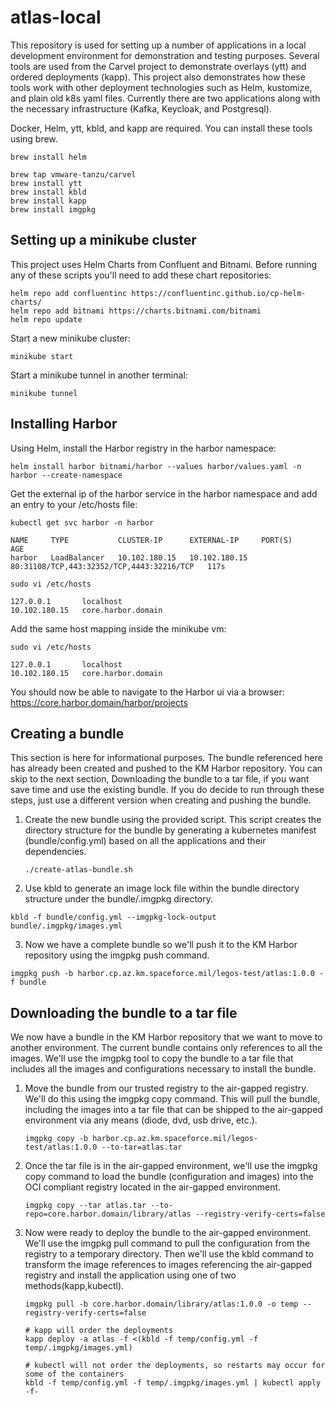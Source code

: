 # atlas-local
This repository is used for setting up a number of applications in a local development environment for demonstration and testing purposes.  Several tools are used from the Carvel project to demonstrate overlays (ytt) and ordered deployments (kapp).  This project also demonstrates how these tools work with other deployment technologies such as Helm, kustomize, and plain old k8s yaml files.  Currently there are two applications along with the necessary infrastructure (Kafka, Keycloak, and Postgresql).

Docker, Helm, ytt, kbld, and kapp are required.  You can install these tools using brew.
```
brew install helm

brew tap vmware-tanzu/carvel
brew install ytt
brew install kbld
brew install kapp
brew install imgpkg
```

## Setting up a minikube cluster

This project uses Helm Charts from Confluent and Bitnami.  Before running any of these scripts you'll need to add these chart repositories:
```
helm repo add confluentinc https://confluentinc.github.io/cp-helm-charts/
helm repo add bitnami https://charts.bitnami.com/bitnami
helm repo update
```

Start a new minikube cluster:
```
minikube start
```

Start a minikube tunnel in another terminal:
```
minikube tunnel
```

## Installing Harbor

Using Helm, install the Harbor registry in the harbor namespace: 
```
helm install harbor bitnami/harbor --values harbor/values.yaml -n harbor --create-namespace
```

Get the external ip of the harbor service in the harbor namespace and add an entry to your /etc/hosts file:
```
kubectl get svc harbor -n harbor

NAME     TYPE           CLUSTER-IP      EXTERNAL-IP     PORT(S)                                     AGE
harbor   LoadBalancer   10.102.180.15   10.102.180.15   80:31108/TCP,443:32352/TCP,4443:32216/TCP   117s

sudo vi /etc/hosts

127.0.0.1       localhost
10.102.180.15   core.harbor.domain
```

Add the same host mapping inside the minikube vm:
```
sudo vi /etc/hosts

127.0.0.1       localhost
10.102.180.15   core.harbor.domain
```

You should now be able to navigate to the Harbor ui via a browser: https://core.harbor.domain/harbor/projects

## Creating a bundle

This section is here for informational purposes.  The bundle referenced here has already been created and pushed to the KM Harbor repository.  You can skip to the next section, Downloading the bundle to a tar file, if you want save time and use the existing bundle.  If you do decide to run through these steps, just use a different version when creating and pushing the bundle.

1. Create the new bundle using the provided script.  This script creates the directory structure for the bundle by generating a kubernetes manifest (bundle/config.yml) based on all the applications and their dependencies.
    ```
    ./create-atlas-bundle.sh
    ```

2. Use kbld to generate an image lock file within the bundle directory structure under the bundle/.imgpkg directory.
```
kbld -f bundle/config.yml --imgpkg-lock-output bundle/.imgpkg/images.yml
```

3. Now we have a complete bundle so we'll push it to the KM Harbor repository using the imgpkg push command.
```
imgpkg push -b harbor.cp.az.km.spaceforce.mil/legos-test/atlas:1.0.0 -f bundle
```

## Downloading the bundle to a tar file
 
We now have a bundle in the KM Harbor repository that we want to move to another environment.  The current bundle contains only references to all the images.  We'll use the imgpkg tool to copy the bundle to a tar file that includes all the images and configurations necessary to install the bundle.

1.  Move the bundle from our trusted registry to the air-gapped registry.  We'll do this using the imgpkg copy command.  This will pull the bundle, including the images into a tar file that can be shipped to the air-gapped environment via any means (diode, dvd, usb drive, etc.).
    ```
    imgpkg copy -b harbor.cp.az.km.spaceforce.mil/legos-test/atlas:1.0.0 --to-tar=atlas.tar
    ```

2. Once the tar file is in the air-gapped environment, we'll use the imgpkg copy command to load the bundle (configuration and images) into the OCI compliant registry located in the air-gapped environment.
    ```
    imgpkg copy --tar atlas.tar --to-repo=core.harbor.domain/library/atlas --registry-verify-certs=false
    ```

3.  Now were ready to deploy the bundle to the air-gapped environment.  We'll use the imgpkg pull command to pull the configuration from the registry to a temporary directory.  Then we'll use the kbld command to transform the image references to images referencing the air-gapped registry and install the application using one of two methods(kapp,kubectl).
    ```
    imgpkg pull -b core.harbor.domain/library/atlas:1.0.0 -o temp --registry-verify-certs=false

    # kapp will order the deployments
    kapp deploy -a atlas -f <(kbld -f temp/config.yml -f temp/.imgpkg/images.yml)

    # kubectl will not order the deployments, so restarts may occur for some of the containers
    kbld -f temp/config.yml -f temp/.imgpkg/images.yml | kubectl apply -f-

    ```
